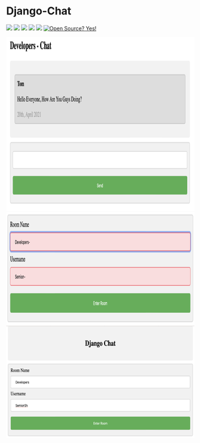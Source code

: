 # Django-Chat
![](https://img.shields.io/badge/author-Semion%20Shandruk-brightgreen) ![](https://img.shields.io/badge/language-Python-brightgreen) 
![](https://img.shields.io/github/issues/Semion-Sh/News-Telegram-Bot) ![](https://img.shields.io/github/forks/Semion-Sh/News-Telegram-Bot) 
![](https://img.shields.io/github/stars/Semion-Sh/News-Telegram-Bot)
[![Open Source? Yes!](https://badgen.net/badge/Open%20Source%20%3F/Yes%21/green?icon=github)](https://github.com/Naereen/badges/)

<img src='media_github/Снимок экрана 2022-12-19 в 21.01.17.png' height="465">
<img src='media_github/Снимок экрана 2022-12-19 в 21.05.05.png' height="300">
<img src='media_github/Снимок экрана 2022-12-19 в 21.04.42.png' height="300">
